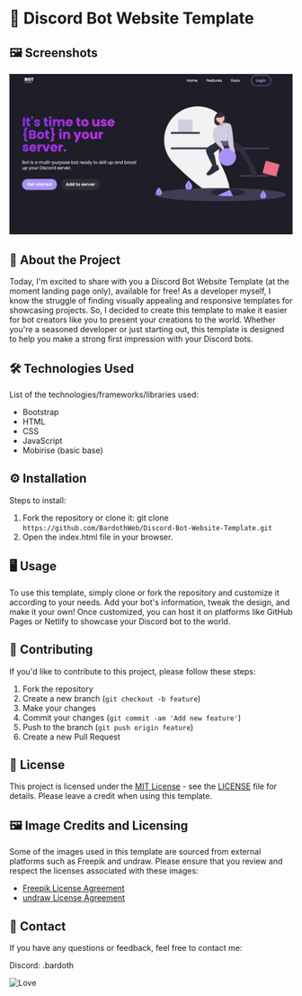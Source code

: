 # 🚀 Discord Bot Website Template

## 🖼️ Screenshots

![Landing page screenshot](Screenshot1.png)

## 📝 About the Project

Today, I'm excited to share with you a Discord Bot Website Template (at the moment landing page only), available for free! As a developer myself, I know the struggle of finding visually appealing and responsive templates for showcasing projects. So, I decided to create this template to make it easier for bot creators like you to present your creations to the world. Whether you're a seasoned developer or just starting out, this template is designed to help you make a strong first impression with your Discord bots.

## 🛠️ Technologies Used

List of the technologies/frameworks/libraries used:

- Bootstrap
- HTML
- CSS
- JavaScript
- Mobirise (basic base)

## ⚙️ Installation

Steps to install:

1. Fork the repository or clone it: git clone `https://github.com/BardothWeb/Discord-Bot-Website-Template.git`
2. Open the index.html file in your browser.

## 🖥️ Usage

To use this template, simply clone or fork the repository and customize it according to your needs. Add your bot's information, tweak the design, and make it your own! Once customized, you can host it on platforms like GitHub Pages or Netlify to showcase your Discord bot to the world.

## 🤝 Contributing

If you'd like to contribute to this project, please follow these steps:

1. Fork the repository
2. Create a new branch (`git checkout -b feature`)
3. Make your changes
4. Commit your changes (`git commit -am 'Add new feature'`)
5. Push to the branch (`git push origin feature`)
6. Create a new Pull Request

## 📄 License

This project is licensed under the [MIT License](https://opensource.org/licenses/MIT) - see the [LICENSE](LICENSE) file for details.
Please leave a credit when using this template.

## 🖼️ Image Credits and Licensing

Some of the images used in this template are sourced from external platforms such as Freepik and undraw. Please ensure that you review and respect the licenses associated with these images:

- [Freepik License Agreement](https://www.freepikcompany.com/legal#nav-freepik)
- [undraw License Agreement](https://undraw.co/license)

## 📧 Contact

If you have any questions or feedback, feel free to contact me:

Discord: .bardoth

![Love](http://ForTheBadge.com/images/badges/built-with-love.svg)
